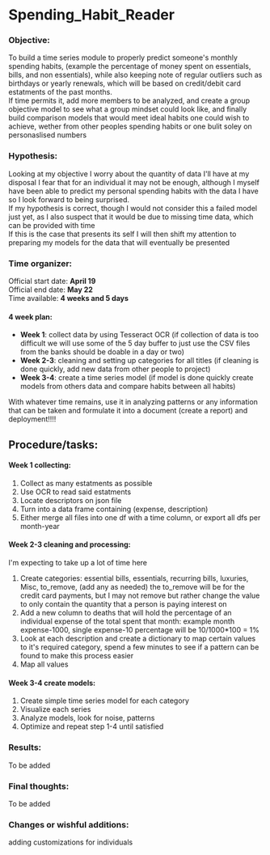 <h1>Spending_Habit_Reader</h1>

<h3>Objective:</h3>
To build a time series module to properly predict someone's monthly spending habits, (example the percentage of money spent on essentials, bills, and non essentials), while also keeping note of regular outliers such as birthdays or yearly renewals, which will be based on credit/debit card estatments of the past months.<br>
If time permits it, add more members to be analyzed, and create a group objective model to see what a group mindset could look like, and finally build comparison models that would meet ideal habits one could wish to achieve, wether from other peoples spending habits or one bulit soley on personaslised numbers

<h3>Hypothesis:</h3>
Looking at my objective I worry about the quantity of data I'll have at my disposal I fear that for an individual it may not be enough, although I myself have been able to predict my personal spending habits with the data I have so I look forward to being surprised.<br>
If my hypothesis is correct, though I would not consider this a failed model just yet, as I also suspect that it would be due to missing time data, which can be provided with time<br>
If this is the case that presents its self I will then shift my attention to preparing my models for the data that will eventually be presented

<h3>Time organizer:</h3>
Official start date: <b>April 19</b><br>
Official end date: <b>May 22</b><br>
Time available: <b>4 weeks and 5 days</b>
<h4>4 week plan:</h4>
<ul>
  <li>
    <b>Week 1</b>: 
    collect data by using Tesseract OCR (if collection of data is too difficult we will use some of the 5 day buffer to just use the CSV files from the banks should be doable in a day or two)
  </li>
  <li>
    <b>Week 2-3</b>: cleaning and setting up categories for all titles (if cleaning is done quickly, add new data from other people to project)
  </li>
  <li>
    <b>Week 3-4</b>: create a time series model (if model is done quickly create models from others data and compare habits between all habits)
  </li>
</ul>
With whatever time remains, use it in analyzing patterns or any information that can be taken and formulate it into a document (create a report) and deployment!!!!<br>

<h2>Procedure/tasks:</h2>
<h4>Week 1 collecting:</h4>
<ol>
  <li>
    Collect as many estatments as possible
  </li>
  <li>
    Use OCR to read said estatments
  </li>
  <li>
    Locate descriptors on json file
  </li>
  <li>
    Turn into a data frame containing (expense, description)
  </li>
  <li>
    Either merge all files into one df with a time column, or export all dfs per month-year
  </li>
</ol>

<h4>Week 2-3 cleaning and processing:</h4>
I'm expecting to take up a lot of time here<br>
<ol>
  <li>Create categories: essential bills, essentials, recurring bills, luxuries, Misc, to_remove, (add any as needed) the to_remove will be for the credit card payments, but I may not remove but rather change the value to only contain the quantity that a person is paying interest on
  </li>
  <li>
    Add a new column to deaths that will hold the percentage of an individual expense of the total spent that month: example month expense-1000, single expense-10 percentage will be 10/1000*100 = 1%
  </li>
  <li>
    Look at each description and create a dictionary to map certain values to it's required category, spend a few minutes to see if a pattern can be found to make this process easier
  </li>
  <li>
    Map all values
  </li>
</ol>

<h4>Week 3-4 create models:</h4>
<ol>
  <li>
    Create simple time series model for each category
  </li>
  <li>
    Visualize each series
  </li>
  <li>
    Analyze models, look for noise, patterns
  </li>
  <li>
    Optimize and repeat step 1-4 until satisfied
  </li>
</ol>

<h3>Results:</h3>
To be added<br>

<h3>Final thoughts:</h3>
To be added<br>

<h3>Changes or wishful additions:</h3>
adding customizations for individuals<br>
